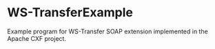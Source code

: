 WS-TransferExample
==================

Example program for WS-Transfer SOAP extension implemented in the Apache CXF project.

